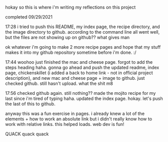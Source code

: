 hokay so this is where i'm writing my reflections on this project

completed 09/29/2021

17:28
i tried to push this README, my index page, the recipe directory, and the image directory to github. according to the command line all went well, but the files are not showing up on github?? what gives man

ok whatever i'm going to make 2 more recipe pages and hope that my stuff makes it into my github repository sometime before i'm done. :/

17:44
woohoo just finished the mac and cheese page. forgot to add the steps heading haha. gonna go ahead and push the updated readme, index page, chickenskillet (i added a back to home link - not in official project description), and new mac and cheese page + image to github.
just checked github. still hasn't upload. what the shit m8

17:56
checked github again. still nothing??
made the mojito recipe for my last since i'm tired of typing haha. updated the index page. hokay. let's push the last of this to github.

anyway this was a fun exercise in pages. i already knew a lot of the elements + how to work an absolute link but i didn't really know how to work with relative links. this helped loads. web dev is fun!

QUACK quack quack